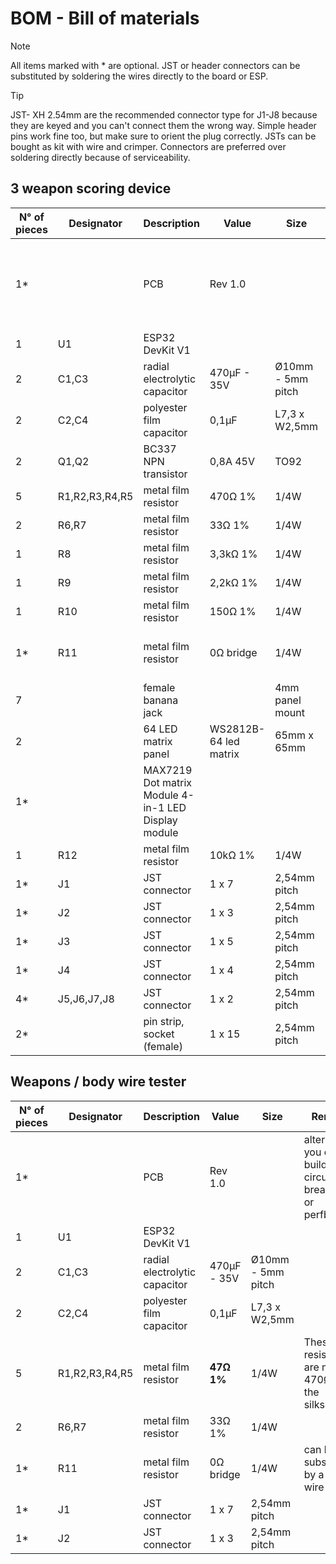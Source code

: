# BOM - Bill of materials  

> [!NOTE]
> All items marked with * are optional. JST or header connectors can be substituted by soldering the wires directly to the board or ESP.

> [!TIP]
> JST- XH 2.54mm are the recommended connector type for J1-J8 because they are keyed and you can't connect them the wrong way.
> Simple header pins work fine too, but make sure to orient the plug correctly. 
> JSTs can be bought as kit with wire and crimper. 
> Connectors are preferred over soldering directly because of serviceability.

## 3 weapon scoring device

| N° of pieces | Designator | Description | Value | Size | Remarks |
| --- | --- | --- | --- | --- | --- |
| 1* | | PCB |Rev 1.0|| alternatively you could build the circuit on a breadboard or perfboard|
| 1 | U1 | ESP32 DevKit V1 |     |     |    |
| 2 | C1,C3 | radial electrolytic capacitor | 470µF - 35V | Ø10mm - 5mm pitch |   |
| 2 | C2,C4 | polyester film capacitor | 0,1µF | L7,3 x W2,5mm | |
| 2 | Q1,Q2 | BC337 NPN transistor | 0,8A 45V | TO92 | | |
| 5 | R1,R2,R3,R4,R5 | metal film resistor | 470Ω 1% | 1/4W | |
| 2 | R6,R7 | metal film resistor | 33Ω 1% | 1/4W | |
| 1 | R8 | metal film resistor | 3,3kΩ 1% | 1/4W | |
| 1 | R9 | metal film resistor | 2,2kΩ 1% | 1/4W | |
| 1 | R10 | metal film resistor | 150Ω 1% | 1/4W | |
| 1* | R11 | metal film resistor | 0Ω bridge | 1/4W | can be substituted by a simple wire bridge |
| 7 |  | female banana jack | | 4mm panel mount | |
| 2 |  | 64 LED matrix panel | WS2812B-64 led matrix | 65mm x 65mm | |
| 1* |  | MAX7219 Dot matrix Module 4-in-1 LED Display module | | | |
| 1 | R12 | metal film resistor | 10kΩ 1% | 1/4W | |
| 1* | J1 | JST connector | 1 x 7 | 2,54mm pitch | |
| 1* | J2 | JST connector | 1 x 3 | 2,54mm pitch | |
| 1* | J3 | JST connector | 1 x 5 | 2,54mm pitch | |
| 1* | J4 | JST connector | 1 x 4 | 2,54mm pitch | |
| 4* | J5,J6,J7,J8 | JST connector | 1 x 2 | 2,54mm pitch | |
| 2* |  | pin strip, socket (female) | 1 x 15 | 2,54mm pitch | header for the ESP32 board |


## Weapons / body wire tester

| N° of pieces | Designator | Description | Value | Size | Remarks |
| --- | --- | --- | --- | --- | --- |
| 1* | | PCB |Rev 1.0|| alternatively you could build the circuit on a breadboard or perfboard|
| 1 | U1 | ESP32 DevKit V1 |     |     |    |
| 2 | C1,C3 | radial electrolytic capacitor | 470µF - 35V | Ø10mm - 5mm pitch |   |
| 2 | C2,C4 | polyester film capacitor | 0,1µF | L7,3 x W2,5mm | |
| 5 | R1,R2,R3,R4,R5 | metal film resistor | **47Ω 1%** | 1/4W | These resistors are marked 470Ω* on the silkscreen |
| 2 | R6,R7 | metal film resistor | 33Ω 1% | 1/4W | |
| 1* | R11 | metal film resistor | 0Ω bridge | 1/4W | can be substituted by a simple wire bridge |
| 1* | J1 | JST connector | 1 x 7 | 2,54mm pitch | |
| 1* | J2 | JST connector | 1 x 3 | 2,54mm pitch | |


